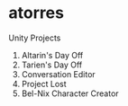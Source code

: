 atorres
=======

Unity Projects

1) Altarin's Day Off
2) Tarien's Day Off
3) Conversation Editor
4) Project Lost
5) Bel-Nix Character Creator